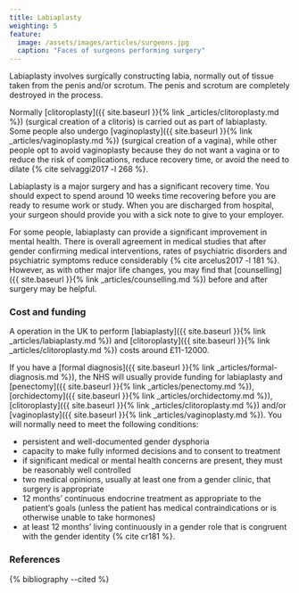 ```yaml
---
title: Labiaplasty
weighting: 5
feature:
  image: /assets/images/articles/surgeons.jpg
  caption: "Faces of surgeons performing surgery"
---
```


Labiaplasty involves surgically constructing labia, normally out of tissue taken from the penis and/or scrotum. The penis and scrotum are completely destroyed in the process.

Normally [clitoroplasty]({{ site.baseurl }}{% link _articles/clitoroplasty.md %}) (surgical creation of a clitoris) is carried out as part of labiaplasty. Some people also undergo [vaginoplasty]({{ site.baseurl }}{% link _articles/vaginoplasty.md %}) (surgical creation of a vagina), while other people opt to avoid vaginoplasty because they do not want a vagina or to reduce the risk of complications, reduce recovery time, or avoid the need to dilate {% cite selvaggi2017 -l 268 %}. 

Labiaplasty is a major surgery and has a significant recovery time. You should expect to spend around 10 weeks time recovering before you are ready to resume work or study. When you are discharged from hospital, your surgeon should provide you with a sick note to give to your employer.

For some people, labiaplasty can provide a significant improvement in mental health. There is overall agreement in medical studies that after gender confirming medical interventions, rates of psychiatric disorders and psychiatric symptoms reduce considerably {% cite arcelus2017 -l 181 %}. However, as with other major life changes, you may find that [counselling]({{ site.baseurl }}{% link _articles/counselling.md %}) before and after surgery may be helpful.

### Cost and funding

A operation in the UK to perform [labiaplasty]({{ site.baseurl }}{% link _articles/labiaplasty.md %}) and [clitoroplasty]({{ site.baseurl }}{% link _articles/clitoroplasty.md %}) costs around £11-12000.

If you have a [formal diagnosis]({{ site.baseurl }}{% link _articles/formal-diagnosis.md %}), the NHS will usually provide funding for labiaplasty and [penectomy]({{ site.baseurl }}{% link _articles/penectomy.md %}), [orchidectomy]({{ site.baseurl }}{% link _articles/orchidectomy.md %}), [clitoroplasty]({{ site.baseurl }}{% link _articles/clitoroplasty.md %}) and/or [vaginoplasty]({{ site.baseurl }}{% link _articles/vaginoplasty.md %}). You will normally need to meet the following conditions:

- persistent and well-documented gender dysphoria
- capacity to make fully informed decisions and to consent to treatment
- if significant medical or mental health concerns are present, they must be reasonably well controlled
- two medical opinions, usually at least one from a gender clinic, that surgery is appropriate 
- 12 months’ continuous endocrine treatment as appropriate to the
patient’s goals (unless the patient has medical contraindications
or is otherwise unable to take hormones)
- at least 12 months’ living continuously in a gender role that is
congruent with the gender identity {% cite cr181 %}.

### References

{% bibliography --cited %}  